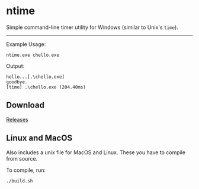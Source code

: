 # ntime

Simple command-line timer utility for Windows (similar to Unix's `time`).

---

Example Usage:

```batch
ntime.exe chello.exe
```

Output:
```batch
hello...[.\chello.exe]
goodbye.
[time] .\chello.exe (204.40ms)
```

## Download

[Releases](https://github.com/nickav/ntime/releases)

## Linux and MacOS

Also includes a unix file for MacOS and Linux. These you have to compile from source.

To compile, run:

```bash
./build.sh
```
